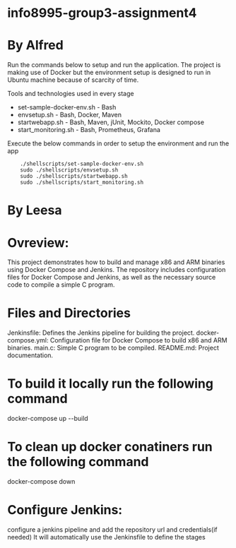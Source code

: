 # info8995-group3-assignment4

# By Alfred

Run the commands below to setup and run the application. The project is making use of Docker but the environment setup is designed to run in Ubuntu machine because of scarcity of time.

Tools and technologies used in every stage
- set-sample-docker-env.sh - Bash
- envsetup.sh - Bash, Docker, Maven
- startwebapp.sh - Bash, Maven, jUnit, Mockito, Docker compose
- start_monitoring.sh - Bash, Prometheus, Grafana

Execute the below commands in order to setup the environment and run the app

```shell
    ./shellscripts/set-sample-docker-env.sh
    sudo ./shellscripts/envsetup.sh
    sudo ./shellscripts/startwebapp.sh
    sudo ./shellscripts/start_monitoring.sh
```

# By Leesa

# Ovreview: 
This project demonstrates how to build and manage x86 and ARM binaries using Docker Compose and Jenkins. The repository includes configuration files for Docker Compose and Jenkins, as well as the necessary source code to compile a simple C program.

# Files and Directories
Jenkinsfile: Defines the Jenkins pipeline for building the project. 
docker-compose.yml: Configuration file for Docker Compose to build x86 and ARM binaries. 
main.c: Simple C program to be compiled. 
README.md: Project documentation.

# To build it locally run the following command
docker-compose up --build

# To clean up docker conatiners run the following command
docker-compose down

# Configure Jenkins:
configure a jenkins pipeline and add the repository url and credentials(if needed)
It will automatically use the Jenkinsfile to define the stages
